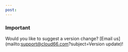 ```yaml
---
post: 
---
```


### Important

Would you like to suggest a version change? [Email us](mailto:support@cloud66.com?subject=Version update)!



